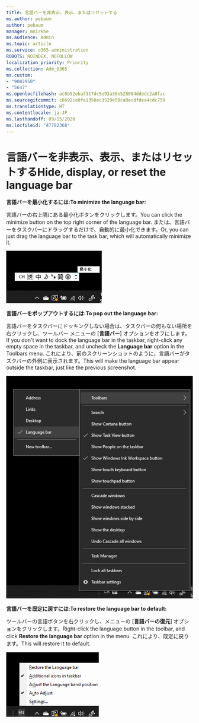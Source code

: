 ```yaml
---
title: 言語バーを非表示、表示、またはリセットする
ms.author: pebaum
author: pebaum
manager: mnirkhe
ms.audience: Admin
ms.topic: article
ms.service: o365-administration
ROBOTS: NOINDEX, NOFOLLOW
localization_priority: Priority
ms.collection: Adm_O365
ms.custom:
- "9002950"
- "5647"
ms.openlocfilehash: ac8b52ebaf317dc5e93a30e528004ddedc2a0fac
ms.sourcegitcommit: c6692ce0fa1358ec3529e59ca0ecdfdea4cdc759
ms.translationtype: HT
ms.contentlocale: ja-JP
ms.lasthandoff: 09/15/2020
ms.locfileid: "47782368"
---
```

# <a name="hide-display-or-reset-the-language-bar"></a><span data-ttu-id="e6389-102">言語バーを非表示、表示、またはリセットする</span><span class="sxs-lookup"><span data-stu-id="e6389-102">Hide, display, or reset the language bar</span></span>

<span data-ttu-id="e6389-103">**言語バーを最小化するには:**</span><span class="sxs-lookup"><span data-stu-id="e6389-103">**To minimize the language bar:**</span></span>

<span data-ttu-id="e6389-104">言語バーの右上隅にある最小化ボタンをクリックします。</span><span class="sxs-lookup"><span data-stu-id="e6389-104">You can click the minimize button on the top right corner of the language bar.</span></span> <span data-ttu-id="e6389-105">または、言語バーをタスクバーにドラッグするだけで、自動的に最小化できます。</span><span class="sxs-lookup"><span data-stu-id="e6389-105">Or, you can just drag the language bar to the task bar, which will automatically minimize it.</span></span>

![言語バーを最小化する](media/minimize-language-bar.png)

<span data-ttu-id="e6389-107">**言語バーをポップアウトするには:**</span><span class="sxs-lookup"><span data-stu-id="e6389-107">**To pop out the language bar:**</span></span>

<span data-ttu-id="e6389-108">言語バーをタスクバーにドッキングしない場合は、タスクバーの何もない場所を右クリックし、ツールバー メニューの [**言語バー**] オプションをオフにします。</span><span class="sxs-lookup"><span data-stu-id="e6389-108">If you don't want to dock the language bar in the taskbar, right-click any empty space in the taskbar, and uncheck the **Language bar** option in the Toolbars menu.</span></span> <span data-ttu-id="e6389-109">これにより、前のスクリーンショットのように、言語バーがタスクバーの外側に表示されます。</span><span class="sxs-lookup"><span data-stu-id="e6389-109">This will make the language bar appear outside the taskbar, just like the previous screenshot.</span></span>

![言語バーをポップアウトする](media/pop-out-language-bar.png)

<span data-ttu-id="e6389-111">**言語バーを既定に戻すには:**</span><span class="sxs-lookup"><span data-stu-id="e6389-111">**To restore the language bar to default:**</span></span>

<span data-ttu-id="e6389-112">ツールバーの言語ボタンを右クリックし、メニューの [**言語バーの復元**] オプションをクリックします。</span><span class="sxs-lookup"><span data-stu-id="e6389-112">Right-click the language button in the toolbar, and click **Restore the language bar** option in the menu.</span></span> <span data-ttu-id="e6389-113">これにより、既定に戻ります。</span><span class="sxs-lookup"><span data-stu-id="e6389-113">This will restore it to default.</span></span>

![言語バーの復元](media/restore-language-bar.png)
